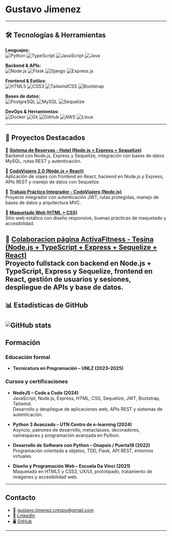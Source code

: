 # Gustavo Jimenez

---

## 🛠️ Tecnologías & Herramientas

**Lenguajes:**  
![Python](https://img.shields.io/badge/Python-3776AB?style=flat&logo=python&logoColor=white)
![TypeScript](https://img.shields.io/badge/TypeScript-3178C6?style=flat&logo=typescript&logoColor=white)
![JavaScript](https://img.shields.io/badge/JavaScript-F7DF1E?style=flat&logo=javascript&logoColor=black)
![Java](https://img.shields.io/badge/Java-007396?style=flat&logo=java&logoColor=white)

**Backend & APIs:**  
![Node.js](https://img.shields.io/badge/Node.js-339933?style=flat&logo=nodedotjs&logoColor=white)
![Flask](https://img.shields.io/badge/Flask-000000?style=flat&logo=flask&logoColor=white)
![Django](https://img.shields.io/badge/Django-092E20?style=flat&logo=django&logoColor=white)
![Express.js](https://img.shields.io/badge/Express.js-404D59?style=flat&logo=express&logoColor=white)

**Frontend & Estilos:**  
![HTML5](https://img.shields.io/badge/HTML5-E34F26?style=flat&logo=html5&logoColor=white)
![CSS3](https://img.shields.io/badge/CSS3-1572B6?style=flat&logo=css3&logoColor=white)
![TailwindCSS](https://img.shields.io/badge/Tailwind_CSS-38B2AC?style=flat&logo=tailwind-css&logoColor=white)
![Bootstrap](https://img.shields.io/badge/Bootstrap-7952B3?style=flat&logo=bootstrap&logoColor=white)

**Bases de datos:**  
![PostgreSQL](https://img.shields.io/badge/PostgreSQL-316192?style=flat&logo=postgresql&logoColor=white)
![MySQL](https://img.shields.io/badge/MySQL-005C84?style=flat&logo=mysql&logoColor=white)
![Sequelize](https://img.shields.io/badge/Sequelize-52B0E7?style=flat&logo=sequelize&logoColor=white)

**DevOps & Herramientas:**  
![Docker](https://img.shields.io/badge/Docker-2496ED?style=flat&logo=docker&logoColor=white)
![Git](https://img.shields.io/badge/Git-F05032?style=flat&logo=git&logoColor=white)
![GitHub](https://img.shields.io/badge/GitHub-181717?style=flat&logo=github&logoColor=white)
![AWS](https://img.shields.io/badge/AWS-232F3E?style=flat&logo=amazon-aws&logoColor=white)
![Linux](https://img.shields.io/badge/Linux-FCC624?style=flat&logo=linux&logoColor=black)

---

## 📂 Proyectos Destacados

🔹 **[Sistema de Reservas - Hotel (Node.js + Express + Sequelize)](https://github.com/gustavoJimenezz/hotel-tp-5cuatri-Niglio)**  
Backend con Node.js, Express y Sequelize, integración con bases de datos MySQL, rutas REST y autenticación.

🔹 **[CodoViajero 2.0 (Node.js + React)](https://github.com/gustavoJimenezz/codo-a-codo-codoViajero-2.0-nodejs)**  
Aplicación de viajes con frontend en React, backend en Node.js y Express, APIs REST y manejo de datos con Sequelize.

🔹 **[Trabajo Práctico Integrador - CodoViajero (Node.js)](https://github.com/gustavoJimenezz/codo-a-codo-trabajo-practico-integrador-CodoViajero-nodejs)**  
Proyecto integrador con autenticación JWT, rutas protegidas, manejo de bases de datos y arquitectura MVC.

🔹 **[Maquetado Web (HTML + CSS)](https://github.com/gustavoJimenezz/maquteado-web-css-html)**  
Sitio web estático con diseño responsive, buenas prácticas de maquetado y accesibilidad.

🔹 **[Colaboracion página ActivaFitness - Tesina (Node.js + TypeScript + Express + Sequelize + React)](https://github.com/FrancoSeccaspina/proyectoFinal.io)**  
Proyecto fullstack con backend en Node.js + TypeScript, Express y Sequelize, frontend en React, gestión de usuarios y sesiones, despliegue de APIs y base de datos.
---

## 📊 Estadísticas de GitHub

![GitHub stats](https://github-readme-stats.vercel.app/api?username=gustavoJimenezz&show_icons=true&hide=stars,followers&theme=tokyonight)
---
## Formación

### Educación formal
- **Tecnicatura en Programación – UNLZ (2023–2025)**

### Cursos y certificaciones
- **NodeJS – Codo a Codo (2024)**  
  JavaScript, Node.js, Express, HTML, CSS, Sequelize, JWT, Bootstrap, Tailwind.  
  Desarrollo y despliegue de aplicaciones web, APIs REST y sistemas de autenticación.

- **Python 3 Avanzado – UTN Centro de e-learning (2024)**  
  Asyncio, patrones de desarrollo, metaclasses, decoradores, namespaces y programación avanzada en Python.

- **Desarrollo de Software con Python – Onapsis / Puerta18 (2022)**  
  Programación orientada a objetos, TDD, Flask, API REST, entornos virtuales.

- **Diseño y Programación Web – Escuela Da Vinci (2021)**  
  Maquetado en HTML5 y CSS3, UX/UI, prototipado, tratamiento de imágenes y accesibilidad web.
---

## Contacto

- 📧 [gustavo.jimenez.crespo@gmail.com](mailto:gustavo.jimenez.crespo@gmail.com)  
- 💼 [LinkedIn](https://www.linkedin.com/in/gustavo-jimenez-crespo-93a1b5186)  
- 🖥️ [GitHub](https://github.com/gustavoJimenezz)  

---
